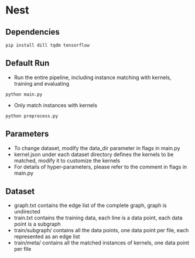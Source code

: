 # Nest

## Dependencies
```
pip install dill tqdm tensorflow
```

## Default Run
- Run the entire pipeline, including instance matching with kernels, training and evaluating 
```
python main.py
```
- Only match instances with kernels
```
python preprocess.py
```

## Parameters
- To change dataset, modify the data_dir parameter in flags in main.py
- kernel.json under each dataset directory defines the kernels to be matched, modify it to customize the kernels
- For details of hyper-parameters, please refer to the comment in flags in main.py


## Dataset
- graph.txt contains the edge list of the complete graph, graph is undirected
- train.txt contains the training data, each line is a data point, each data point is a subgraph
- train/subgraph/ contains all the data points, one data point per file, each represented as an edge list
- train/meta/ contains all the matched instances of kernels, one data point per file
